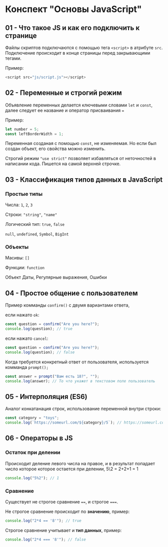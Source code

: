 # Конспект "Основы JavaScript"

## 01 - Что такое JS и как его подключить к странице
Файлы скриптов подключаются с помощью тега `<script>` в атрибуте `src`.  Подключение происходит в конце страницы перед закрывающими тегами.

Пример: 
```javascript
<script src="js/script.js"></script>
```

## 02 - Переменные и строгий режим
Объявление переменных делается ключевыми словами `let` и `const`, далее следует ее название и оператор присваивания `=`

Пример:
```javascript
let number = 5;
const leftBorderWidth = 1;
```

Переменная созданая с помощью `const`, не изменяемая. Но если был создан объект, его свойства можно изменить.

Строгий режим `"use strict"` позволяет избавляться от неточностей в написании кода. Пишется на самой верхней строчке.

## 03 - Классификация типов данных в JavaScript
### Простые типы
Числа: `1`, `2`, `3`

Строки: `"string"`, `"name"`

Логический тип: `true`, `false`

`null`, `undefined`, `Symbol`, `BigInt`

### Объекты
Масивы: `[]`

Функции: `function`

Объект Даты, Регулярные выражения, Ошибки

## 04 - Простое общение с пользователем
Пример комманды `confirm()` с двумя вариантами ответа, 

если нажато `ok`:

```javascript
const question = confirm("Are you here?");
console.log(question); // true
```
если нажато `cancel`:

```javascript
const question = confirm("Are you here?");
console.log(question); // false
```
Когда требуется конкретный ответ от пользователя, используется комманда `prompt();`

```javascript
const answer = prompt("Вам есть 18?", "");
console.log(answer); // То что укажет в текстовом поле пользователь
```

## 05 - Интерполяция (ES6)

Аналог конкатанация строк, использование переменной внутри строки:

```javascript
const category = "toys";
console.log(`https://someurl.com/${category}/5`); // https://someurl.com/toys/5
```

## 06 - Операторы в JS
### Остаток при делении
Происходит деление левого числа на правое, и в результат попадает число которое которое остается при делении, 5\2 = 2+2+1 = 1

```javascript
console.log("5%2"); // 1
```

### Сравнение
Существует не строгое сравнение `==`, и строгое `===`.

Не строгое сравнение происходит по **значению**, пример:

```javascript
console.log("2*4 == '8'"); // true
```
Строгое сравнение учитывает и **тип данных**, пример:

```javascript
console.log("2*4 === '8'"); // false
```